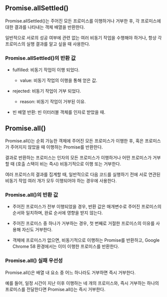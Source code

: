 ## Promise.allSettled()
Promise.allSettled()는 주어진 모든 프로미스를 이행하거나 거부한 후, 각 프로미스에 대한 결과를 나타내는 객체 배열을 반환한다.

일반적으로 서로의 성공 여부에 관련 없는 여러 비동기 작업을 수행해야 하거나, 항상 각 프로미스의 실행 결과를 알고 싶을 때 사용한다.

### Promise.allSettled()의 반환 값
* fulfilled: 비동기 작업이 이행 되었다.
  * value: 비동기 작업의 이행을 통해 얻은 값.


* rejected: 비동기 작업이 거부 되었다.
  * reason: 비동기 작업이 거부된 이유.


* 빈 배열 반환: 빈 이터러블 객체를 인자로 받았을 때.


## Promise.all()
Promise.all()는 순회 가능한 객체에 주어진 모든 프로미스가 이행한 후, 혹은 프로미스가 주어지지 않았을 때 이행하는 Promise를 반환한다. 

결과로 반환하는 프로미스는 인자의 모든 프로미스가 이행하거나 어떤 프로미스가 거부할 때 (호출 스택이 비는 즉시) 비동기적으로 이행 또는 거부한다. 



여러 프로미스의 결과를 집계할 때, 일반적으로 다음 코드를 실행하기 전에 서로 연관된 비동기 작업 여러 개가 모두 이행되어야 하는 경우에 사용한다.

### Promise.all()의 반환 값
* 주어진 프로미스가 전부 이행되었을 경우, 반환 값은 매개변수로 주어진 프로미스의 순서와 일치하며, 완료 순서에 영향을 받지 않는다.

* 주어진 프로미스 중 하나가 거부하는 경우, 첫 번째로 거절한 프로미스의 이유를 사용해 자신도 거부한다.

* 객체에 프로미스가 없으면, 비동기적으로 이행하는 Promise를 반환하고, Google Chrome 58 환경에서는 이미 이행한 프로미스를 반환한다.

### Promise.all() 실패 우선성
Promise.all()은 배열 내 요소 중 어느 하나라도 거부하면 즉시 거부한다.

예를 들어, 일정 시간이 지난 이후 이행하는 네 개의 프로미스와, 즉시 거부하는 하나의 프로미스를 전달한다면 Promise.all()는 즉시 거부한다.

